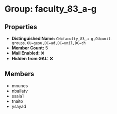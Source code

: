 # Group: faculty_83_a-g

## Properties

- **Distinguished Name:** `CN=faculty_83_a-g,OU=unil-groups,OU=gesu,DC=ad,DC=unil,DC=ch`
- **Member Count:** 5
- **Mail Enabled:** ❌
- **Hidden from GAL:** ❌

## Members

- mnunes
- nbailatv
- ssala1
- tnaito
- ysayad
